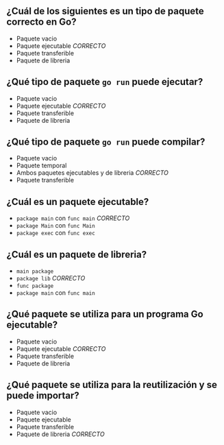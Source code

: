 ## ¿Cuál de los siguientes es un tipo de paquete correcto en Go?
* Paquete vacio
* Paquete ejecutable  *CORRECTO*
* Paquete transferible
* Paquete de libreria

## ¿Qué tipo de paquete `go run` puede ejecutar?
* Paquete vacio
* Paquete ejecutable  *CORRECTO*
* Paquete transferible
* Paquete de libreria

## ¿Qué tipo de paquete `go run` puede compilar?
* Paquete vacio
* Paquete temporal
* Ambos paquetes ejecutables y de libreria *CORRECTO*
* Paquete transferible


## ¿Cuál es un paquete ejecutable?
* `package main` con `func main` *CORRECTO*
* `package Main` con `func Main`
* `package exec` con `func exec`

## ¿Cuál es un paquete de libreria?
* `main package`
* `package lib` *CORRECTO*
* `func package`
* `package main` con `func main`

## ¿Qué paquete se utiliza para un programa Go ejecutable?
* Paquete vacio
* Paquete ejecutable *CORRECTO*
* Paquete transferible
* Paquete de libreria

## ¿Qué paquete se utiliza para la reutilización y se puede importar?
* Paquete vacio
* Paquete ejecutable
* Paquete transferible
* Paquete de libreria *CORRECTO*
